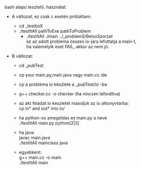 bash alapú tesztelő.
használat:

* A változat, ez csak c esetén próbáltam:
  * cd _testboX
  * ./testItAll pathToExe pathToProblem
    * ./testItAll ./main ../_problemS/BelsoSzorzat<br>
ez az adott problema összes io-jára lefuttatja a main-t, <br>
ha valamelyik eset FAIL, akkor az nem jó.

* B változat:
  * cd _pubTest
  * cp your main.py,main.java vagy main.cc ide
  * cp a probléma io készlete a _pubTest/io -ba
  * g++ checker.cc -o checker (ha nincsen lefordítva)
  * az akt feladat io keszletet masoljuk az io alkonyvtarba: <br>
     cp in* and out* into io/

  * ha python-os amegoldas es main.py a neve<br>
    ./testItAll main.py python[2|3]

  * ha java:<br>
    javac main.java <br>
    ./testItAll mainclass java
  * egyebkent:<br>
    g++ main.cc -o main<br>
    ./testItAll main
